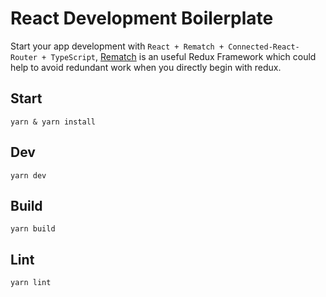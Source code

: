 # React Development Boilerplate

Start your app development with `React + Rematch + Connected-React-Router + TypeScript`, [Rematch](https://github.com/rematch/rematch) is an useful Redux Framework which could help to avoid redundant work when you directly begin with redux. 

## Start

```
yarn & yarn install
```

## Dev

```
yarn dev
```

## Build

```
yarn build
```

## Lint
```
yarn lint
```